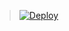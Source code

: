

> [![Deploy](https://www.herokucdn.com/deploy/button.png)](https://dashboard.heroku.com/new?template=https://github.com/oldzha/zhanapp)

 
